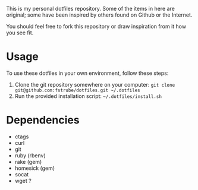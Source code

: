 This is my personal dotfiles repository. Some of the items in here are original; some have been inspired by others found on Github or the Internet.

You should feel free to fork this repository or draw inspiration from it how you see fit.

# Usage

To use these dotfiles in your own environment, follow these steps:

1. Clone the git repository somewhere on your computer: `git clone git@github.com:fstrube/dotfiles.git ~/.dotfiles`
2. Run the provided installation script: `~/.dotfiles/install.sh`

# Dependencies
* ctags
* curl
* git
* ruby (rbenv)
* rake (gem)
* homesick (gem)
* socat
* wget ?
